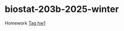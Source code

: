 # biostat-203b-2025-winter
Homework
[Tag hw1](https://github.com/Wenjing-Z/biostat-203b-2025-winter/releases/tag/hw1)
